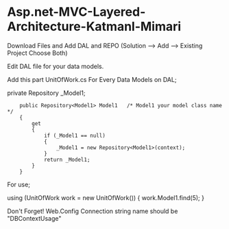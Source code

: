 # Asp.net-MVC-Layered-Architecture-Katmanl-Mimari

Download Files and Add DAL and REPO (Solution --> Add --> Existing Project  Choose Both)

Edit DAL file  for your data models.

Add this part UnitOfWork.cs For Every Data Models on DAL;

private Repository<Model1> _Model1;

        public Repository<Model1> Model1   /* Model1 your model class name */
        {
            get
            {
                if (_Model1 == null)
                {
                    _Model1 = new Repository<Model1>(context);
                }
                return _Model1;
            }
        }
        

For use;

using (UnitOfWork work = new UnitOfWork())
{
      work.Model1.find(5);
}

Don't Forget! Web.Config Connection string name should be "DBContextUsage"
